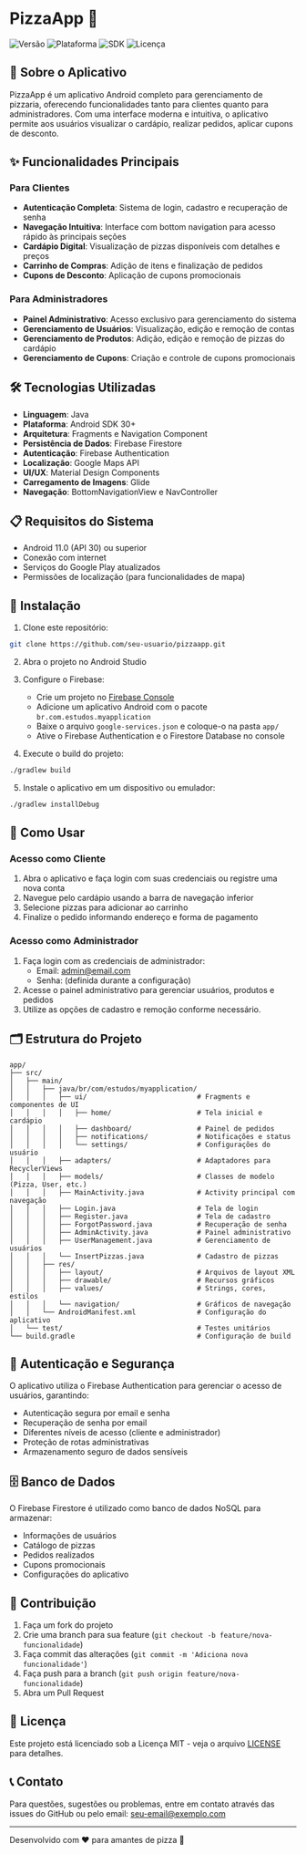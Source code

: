# PizzaApp 🍕

![Versão](https://img.shields.io/badge/versão-1.0-green)
![Plataforma](https://img.shields.io/badge/plataforma-Android-brightgreen)
![SDK](https://img.shields.io/badge/SDK-30%2B-blue)
![Licença](https://img.shields.io/badge/licença-MIT-orange)

## 📱 Sobre o Aplicativo

PizzaApp é um aplicativo Android completo para gerenciamento de pizzaria, oferecendo funcionalidades tanto para clientes quanto para administradores. Com uma interface moderna e intuitiva, o aplicativo permite aos usuários visualizar o cardápio, realizar pedidos, aplicar cupons de desconto.

## ✨ Funcionalidades Principais

### Para Clientes
- **Autenticação Completa**: Sistema de login, cadastro e recuperação de senha
- **Navegação Intuitiva**: Interface com bottom navigation para acesso rápido às principais seções
- **Cardápio Digital**: Visualização de pizzas disponíveis com detalhes e preços
- **Carrinho de Compras**: Adição de itens e finalização de pedidos
- **Cupons de Desconto**: Aplicação de cupons promocionais


### Para Administradores
- **Painel Administrativo**: Acesso exclusivo para gerenciamento do sistema
- **Gerenciamento de Usuários**: Visualização, edição e remoção de contas
- **Gerenciamento de Produtos**: Adição, edição e remoção de pizzas do cardápio
- **Gerenciamento de Cupons**: Criação e controle de cupons promocionais


## 🛠️ Tecnologias Utilizadas

- **Linguagem**: Java
- **Plataforma**: Android SDK 30+
- **Arquitetura**: Fragments e Navigation Component
- **Persistência de Dados**: Firebase Firestore
- **Autenticação**: Firebase Authentication
- **Localização**: Google Maps API
- **UI/UX**: Material Design Components
- **Carregamento de Imagens**: Glide
- **Navegação**: BottomNavigationView e NavController

## 📋 Requisitos do Sistema

- Android 11.0 (API 30) ou superior
- Conexão com internet
- Serviços do Google Play atualizados
- Permissões de localização (para funcionalidades de mapa)

## 🚀 Instalação

1. Clone este repositório:
```bash
git clone https://github.com/seu-usuario/pizzaapp.git
```

2. Abra o projeto no Android Studio

3. Configure o Firebase:
   - Crie um projeto no [Firebase Console](https://console.firebase.google.com/)
   - Adicione um aplicativo Android com o pacote `br.com.estudos.myapplication`
   - Baixe o arquivo `google-services.json` e coloque-o na pasta `app/`
   - Ative o Firebase Authentication e o Firestore Database no console


4. Execute o build do projeto:
```bash
./gradlew build
```

5. Instale o aplicativo em um dispositivo ou emulador:
```bash
./gradlew installDebug
```

## 📱 Como Usar

### Acesso como Cliente
1. Abra o aplicativo e faça login com suas credenciais ou registre uma nova conta
2. Navegue pelo cardápio usando a barra de navegação inferior
3. Selecione pizzas para adicionar ao carrinho
4. Finalize o pedido informando endereço e forma de pagamento


### Acesso como Administrador
1. Faça login com as credenciais de administrador:
   - Email: admin@email.com
   - Senha: (definida durante a configuração)
2. Acesse o painel administrativo para gerenciar usuários, produtos e pedidos
3. Utilize as opções de cadastro e remoção conforme necessário.

## 🗂️ Estrutura do Projeto

```
app/
├── src/
│   ├── main/
│   │   ├── java/br/com/estudos/myapplication/
│   │   │   ├── ui/                           # Fragments e componentes de UI
│   │   │   │   ├── home/                     # Tela inicial e cardápio
│   │   │   │   ├── dashboard/                # Painel de pedidos
│   │   │   │   ├── notifications/            # Notificações e status
│   │   │   │   └── settings/                 # Configurações do usuário
│   │   │   ├── adapters/                     # Adaptadores para RecyclerViews
│   │   │   ├── models/                       # Classes de modelo (Pizza, User, etc.)
│   │   │   ├── MainActivity.java             # Activity principal com navegação
│   │   │   ├── Login.java                    # Tela de login
│   │   │   ├── Register.java                 # Tela de cadastro
│   │   │   ├── ForgotPassword.java           # Recuperação de senha
│   │   │   ├── AdminActivity.java            # Painel administrativo
│   │   │   ├── UserManagement.java           # Gerenciamento de usuários
│   │   │   └── InsertPizzas.java             # Cadastro de pizzas
│   │   ├── res/
│   │   │   ├── layout/                       # Arquivos de layout XML
│   │   │   ├── drawable/                     # Recursos gráficos
│   │   │   ├── values/                       # Strings, cores, estilos
│   │   │   └── navigation/                   # Gráficos de navegação
│   │   └── AndroidManifest.xml               # Configuração do aplicativo
│   └── test/                                 # Testes unitários
└── build.gradle                              # Configuração de build
```

## 🔐 Autenticação e Segurança

O aplicativo utiliza o Firebase Authentication para gerenciar o acesso de usuários, garantindo:

- Autenticação segura por email e senha
- Recuperação de senha por email
- Diferentes níveis de acesso (cliente e administrador)
- Proteção de rotas administrativas
- Armazenamento seguro de dados sensíveis

## 🗄️ Banco de Dados

O Firebase Firestore é utilizado como banco de dados NoSQL para armazenar:

- Informações de usuários
- Catálogo de pizzas
- Pedidos realizados
- Cupons promocionais
- Configurações do aplicativo


## 🤝 Contribuição

1. Faça um fork do projeto
2. Crie uma branch para sua feature (`git checkout -b feature/nova-funcionalidade`)
3. Faça commit das alterações (`git commit -m 'Adiciona nova funcionalidade'`)
4. Faça push para a branch (`git push origin feature/nova-funcionalidade`)
5. Abra um Pull Request

## 📄 Licença

Este projeto está licenciado sob a Licença MIT - veja o arquivo [LICENSE](LICENSE) para detalhes.

## 📞 Contato

Para questões, sugestões ou problemas, entre em contato através das issues do GitHub ou pelo email: seu-email@exemplo.com

---

Desenvolvido com ❤️ para amantes de pizza 🍕
